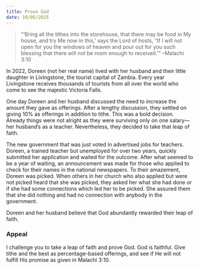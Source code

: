 ```yaml
---
title: Prove God
date: 10/05/2025
---
```


> <p></p>
> “‘Bring all the tithes into the storehouse, that there may be food in My house, and try Me now in this,’ says the Lord of hosts, “If I will not open for you the windows of heaven and pour out for you such blessing that there will not be room enough to receiveit.’” –Malachi 3:10

In 2022, Doreen (not her real name) lived with her husband and their little daughter in Livingstone, the tourist capital of Zambia. Every year Livingstone receives thousands of tourists from all over the world who come to see the majestic Victoria Falls.

One day Doreen and her husband discussed the need to increase the amount they gave as offerings. After a lengthy discussion, they settled on giving 10% as offerings in addition to tithe. This was a bold decision. Already things were not alright as they were surviving only on one salary—her husband’s as a teacher. Nevertheless, they decided to take that leap of faith.

The new government that was just voted in advertised jobs for teachers. Doreen, a trained teacher but unemployed for over two years, quickly submitted her application and waited for the outcome. After what seemed to be a year of waiting, an announcement was made for those who applied to check for their names in the national newspapers. To their amazement, Doreen was picked. When others in her church who also applied but were not picked heard that she was picked, they asked her what she had done or if she had some connections which led her to be picked. She assured them that she did nothing and had no connection with anybody in the government.

Doreen and her husband believe that God abundantly rewarded their leap of faith.

### Appeal

I challenge you to take a leap of faith and prove God. God is faithful. Give tithe and the best as percentage-based offerings, and see if He will not fulfill His promise as given in Malachi 3:10.